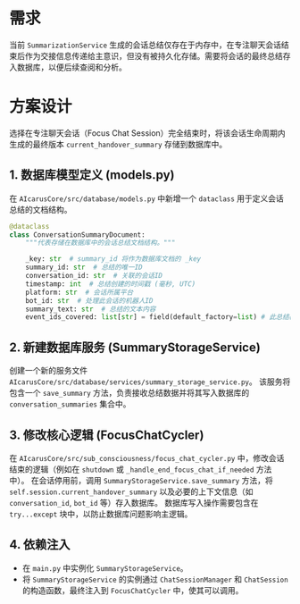 # 需求

当前 `SummarizationService` 生成的会话总结仅存在于内存中，在专注聊天会话结束后作为交接信息传递给主意识，但没有被持久化存储。需要将会话的最终总结存入数据库，以便后续查阅和分析。

# 方案设计

选择在专注聊天会话（Focus Chat Session）完全结束时，将该会话生命周期内生成的最终版本 `current_handover_summary` 存储到数据库中。

## 1. 数据库模型定义 (models.py)

在 `AIcarusCore/src/database/models.py` 中新增一个 `dataclass` 用于定义会话总结的文档结构。

```python
@dataclass
class ConversationSummaryDocument:
    """代表存储在数据库中的会话总结文档结构。"""

    _key: str  # summary_id 将作为数据库文档的 _key
    summary_id: str  # 总结的唯一ID
    conversation_id: str  # 关联的会话ID
    timestamp: int  # 总结创建的时间戳 (毫秒, UTC)
    platform: str  # 会话所属平台
    bot_id: str  # 处理此会话的机器人ID
    summary_text: str  # 总结的文本内容
    event_ids_covered: list[str] = field(default_factory=list) # 此总结覆盖的事件ID列表
```

## 2. 新建数据库服务 (SummaryStorageService)

创建一个新的服务文件 `AIcarusCore/src/database/services/summary_storage_service.py`。
该服务将包含一个 `save_summary` 方法，负责接收总结数据并将其写入数据库的 `conversation_summaries` 集合中。

## 3. 修改核心逻辑 (FocusChatCycler)

在 `AIcarusCore/src/sub_consciousness/focus_chat_cycler.py` 中，修改会话结束的逻辑（例如在 `shutdown` 或 `_handle_end_focus_chat_if_needed` 方法中）。
在会话停用前，调用 `SummaryStorageService.save_summary` 方法，将 `self.session.current_handover_summary` 以及必要的上下文信息（如 `conversation_id`, `bot_id` 等）存入数据库。
数据库写入操作需要包含在 `try...except` 块中，以防止数据库问题影响主逻辑。

## 4. 依赖注入

- 在 `main.py` 中实例化 `SummaryStorageService`。
- 将 `SummaryStorageService` 的实例通过 `ChatSessionManager` 和 `ChatSession` 的构造函数，最终注入到 `FocusChatCycler` 中，使其可以调用。
